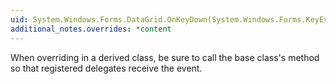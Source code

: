 ```yaml
---
uid: System.Windows.Forms.DataGrid.OnKeyDown(System.Windows.Forms.KeyEventArgs)
additional_notes.overrides: *content
---
```


<p>When overriding <xref href="System.Windows.Forms.DataGrid.OnKeyDown(System.Windows.Forms.KeyEventArgs)"></xref> in a derived class, be sure to call the base class's <xref href="System.Windows.Forms.DataGrid.OnKeyDown(System.Windows.Forms.KeyEventArgs)"></xref> method so that registered delegates receive the event.</p>


